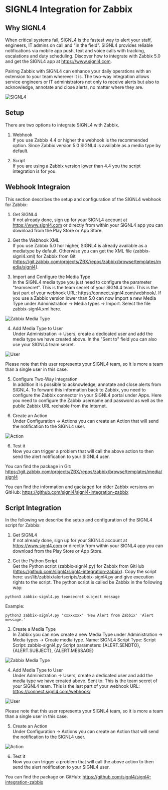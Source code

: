 # SIGNL4 Integration for Zabbix

## Why SIGNL4

When critical systems fail, SIGNL4 is the fastest way to alert your staff, engineers, IT admins on call and "in the field". SIGNL4 provides reliable notifications via mobile app push, text and voice calls with tracking, escalations and duty scheduling. Discover how to integrate with Zabbix 5.0 and get the SIGNL4 app at https://www.signl4.com.

Pairing Zabbix with SIGNL4 can enhance your daily operations with an extension to your team wherever it is. The two-way integration allows service engineers or IT administrators not only to receive alerts but also to acknowledge, annotate and close alerts, no matter where they are.

![SIGNL4](images/signl4-zabbix.png)

## Setup

There are two options to integrate SIGNL4 with Zabbix.

1. Webhook  
If you use Zabbix 4.4 or higher the webhook is the recommended option. Since Zabbix version 5.0 SIGNL4 is available as a media type by default.

2. Script  
If you are using a Zabbix version lower than 4.4 you the script integration is for you.

## Webhook Integraion

This section describes the setup and configuration of the SIGNL4 webhook for Zabbix:

1. Get SIGNL4  
If not already done, sign up for your SIGNL4 account at https://www.signl4.com or directly from within your SIGNL4 app you can download from the Play Store or App Store.

2. Get the Webhook XML  
If you use Zabbix 5.0 hor higher, SIGNL4 is already available as a mediatype by default. Otherwise you can get the XML file (zabbix-signl4.xml) for Zabbix from Git (https://git.zabbix.com/projects/ZBX/repos/zabbix/browse/templates/media/signl4).

3. Import and Configure the Media Type  
In the SIGNL4 media type you just need to configure the parameter "teamsecret". This is the team secret of your SIGNL4 team. This is the last part of your webhook URL: https://connect.signl4.com/webhook/<team-secret>.
If you use a Zabbix version lower than 5.0 can now import a new Media Type under Administration -> Media types -> Import. Select the file zabbix-signl4.xml here.

![Zabbix Media Type](images/zabbix-webhook-media-type.png)

4. Add Media Type to User  
Under Administration -> Users, create a dedicated user and add the media type we have created above. In the "Sent to" field you can also use your SIGNL4 team secret.

![User](images/zabbix-webhook-user.png)

Please note that this user represents your SIGNL4 team, so it is more a team than a single user in this case.

5. Configure Two-Way Integration  
In addition it is possible to acknowledge, annotate and close alerts from SIGNL4. To forward this information back to Zabbix, you need to configure the Zabbix connector in your SIGNL4 portal under Apps. Here you need to configure the Zabbix username and password as well as the public Zabbix URL rechable from the Internet.

6. Create an Action  
Under Configuration -> Actions you can create an Action that will send the notification to the SIGNL4 user.

![Action](images/zabbix-webhook-action.png)

6. Test it  
Now you can trigger a problem that will call the above action to then send the alert notification to your SIGNL4 user.

You can find the package in Git: https://git.zabbix.com/projects/ZBX/repos/zabbix/browse/templates/media/signl4

You can find the information and gackaged for older Zabbix versions on GitHub:
https://github.com/signl4/signl4-integration-zabbix


## Script Integration

In the following we describe the setup and configuration of the SIGNL4 script for Zabbix:

1. Get SIGNL4  
If not already done, sign up for your SIGNL4 account at https://www.signl4.com or directly from within your SIGNL4 app you can download from the Play Store or App Store.

2. Get the Python Script  
Get the Python script (zabbix-signl4.py) for Zabbix from GitHub (https://github.com/signl4/signl4-integration-zabbix).
Copy the script here: usr/lib/zabbix/alertscripts/zabbix-signl4.py and give execution rights to the script.
The python script is called be Zabbix in the following way:
```
python3 zabbix-signl4.py teamsecret subject message
```
Example:
```
python3 zabbix-signl4.py 'xxxxxxxx' 'New Alert from Zabbix' 'Alert message.'
```

3. Create a Media Type  
In Zabbix you can now create a new Media Type under Administration -> Media types -> Create media type.
Name: SIGNL4 Script
Type: Script
Script: zabbix-signl4.py
Script parameters: {ALERT.SENDTO}, {ALERT.SUBJECT}, {ALERT.MESSAGE}

![Zabbix Media Type](images/zabbix-script-media-type.png)

4. Add Media Type to User  
Under Administration -> Users, create a dedicated user and add the media type we have created above.
Sent to: This is the team secret of your SIGNL4 team. This is the last part of your webhook URL: https://connect.signl4.com/webhook/<team-secret>.

![User](images/zabbix-script-user.png)

Please note that this user represents your SIGNL4 team, so it is more a team than a single user in this case.

5. Create an Action  
Under Configuration -> Actions you can create an Action that will send the notification to the SIGNL4 user.

![Action](images/zabbix-script-action.png)

6. Test it  
Now you can trigger a problem that will call the above action to then send the alert notification to your SIGNL4 user.

You can find the package on GitHub:
https://github.com/signl4/signl4-integration-zabbix
